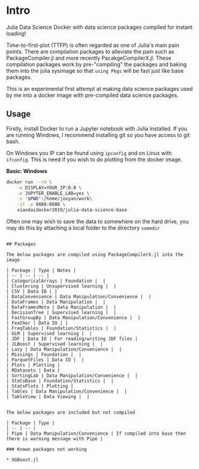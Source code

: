 # Intro
Julia Data Science Docker with data science packages compiled for instant loading!

Time-to-first-plot (TTFP) is often regarded as one of Julia's main pain points. There are compilation packages to alleviate the pain such as PackageCompiler.jl and more recently PacakgeCompilerX.jl. These compilation packages work by pre-"compiling" the packages and baking them into the julia sysimage so that `using Pkgs` will be fast just like base packages.

This is an experimental first attempt at making data science packages used by me into a docker image with pre-compiled data science packages.

## Usage

Firstly, install Docker to run a Jupyter notebook with Julia installed. If you are running Windows, I recommend installing git so you have access to git bash.

On Windows you IP can be found using `ipconfig` and on Linux with `ifconfig`. This is need if you wish to do plotting from the docker image.


**Basic: Windows**
```bash
docker run --rm \
	-e DISPLAY=YOUR_IP:0.0 \
	-e JUPYTER_ENABLE_LAB=yes \
	-v "$PWD":/home/jovyan/work\
	-it -p 8888:8888 \
	xiaodaidocker2019/julia-data-science-base
```

Often one may wish to save the data to somewhere on the hard drive, you may do this by attaching a local folder to the directory `somedir`


```

## Packages

The below packages are compiled using PackageCompilerX.jl into the image

| Package | Type | Notes | 
| -- | -- | -- |
| CategoricalArrays | Foundation |  |
| Clustering | Unsupervised learning |  |
| CSV | Data IO | |
| DataConvenience | Data Manipulation/Convenience |  |
| DataFrames | Data Manipulation |  |
| DataFramesMeta | Data Manipulation |  |
| DecisionTree | Supervised learning |  |
| FastGroupBy | Data Manipulation/Convenience |  |
| Feather | Data IO | |
| FreqTables | Foundation/Statistics |  |
| GLM | Supervised learning |  |
| JDF | Data IO | For reading/writing JDF files |
| JLBoost | Supervised learning |  |
| Lazy | Data Manipulation/Convenience |  |
| Missings | Foundation |  |
| ParquetFiles | Data IO |  |
| Plots | Plotting |
| RDatasets | Data |
| SortingLab | Data Manipulation/Convenience |  |
| StatsBase | Foundation/Statistics |  |
| StatsPlots | Plotting |
| Tables | Data Manipulation/Convenience |  |
| TableView | Data Viewing |  |


The below packages are included but not compiled

| Package | Type |
| -- | -- |
| Pipe | Data Manipulation/Convenience | If compiled into base then there is warning message with Pipe |

### Known packages not working

* XGBoost.jl
